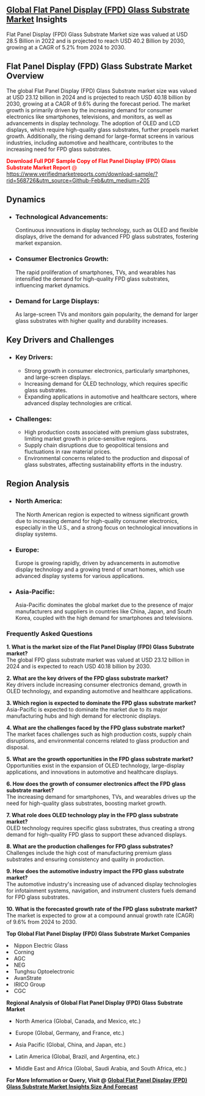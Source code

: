 <h2><a href="https://www.verifiedmarketreports.com/download-sample/?rid=568726&amp;utm_source=Github&amp;utm_medium=205" target="_blank">Global Flat Panel Display (FPD) Glass Substrate Market</a> Insights</h2><p>Flat Panel Display (FPD) Glass Substrate Market size was valued at USD 28.5 Billion in 2022 and is projected to reach USD 40.2 Billion by 2030, growing at a CAGR of 5.2% from 2024 to 2030.</p><p> <h2>Flat Panel Display (FPD) Glass Substrate Market Overview</h2> <p>The global Flat Panel Display (FPD) Glass Substrate market size was valued at USD 23.12 billion in 2024 and is projected to reach USD 40.18 billion by 2030, growing at a CAGR of 9.6% during the forecast period. The market growth is primarily driven by the increasing demand for consumer electronics like smartphones, televisions, and monitors, as well as advancements in display technology. The adoption of OLED and LCD displays, which require high-quality glass substrates, further propels market growth. Additionally, the rising demand for large-format screens in various industries, including automotive and healthcare, contributes to the increasing need for FPD glass substrates.</p> <p><p><span class=""><span style="color: #ff0000;"><strong>Download Full PDF Sample Copy of Flat Panel Display (FPD) Glass Substrate Market Report</strong> @ </span><a href="https://www.verifiedmarketreports.com/download-sample/?rid=568726&amp;utm_source=Github-Feb&amp;utm_medium=205" target="_blank">https://www.verifiedmarketreports.com/download-sample/?rid=568726&amp;utm_source=Github-Feb&amp;utm_medium=205</a></span></p></p> <h2>Dynamics</h2> <ul> <li><h3>Technological Advancements:</h3> Continuous innovations in display technology, such as OLED and flexible displays, drive the demand for advanced FPD glass substrates, fostering market expansion.</li> <li><h3>Consumer Electronics Growth:</h3> The rapid proliferation of smartphones, TVs, and wearables has intensified the demand for high-quality FPD glass substrates, influencing market dynamics.</li> <li><h3>Demand for Large Displays:</h3> As large-screen TVs and monitors gain popularity, the demand for larger glass substrates with higher quality and durability increases.</li> </ul> <h2>Key Drivers and Challenges</h2> <ul> <li><h3>Key Drivers:</h3> <ul> <li>Strong growth in consumer electronics, particularly smartphones, and large-screen displays.</li> <li>Increasing demand for OLED technology, which requires specific glass substrates.</li> <li>Expanding applications in automotive and healthcare sectors, where advanced display technologies are critical.</li> </ul> </li> <li><h3>Challenges:</h3> <ul> <li>High production costs associated with premium glass substrates, limiting market growth in price-sensitive regions.</li> <li>Supply chain disruptions due to geopolitical tensions and fluctuations in raw material prices.</li> <li>Environmental concerns related to the production and disposal of glass substrates, affecting sustainability efforts in the industry.</li> </ul> </li> </ul> <h2>Region Analysis</h2> <ul> <li><h3>North America:</h3> The North American region is expected to witness significant growth due to increasing demand for high-quality consumer electronics, especially in the U.S., and a strong focus on technological innovations in display systems.</li> <li><h3>Europe:</h3> Europe is growing rapidly, driven by advancements in automotive display technology and a growing trend of smart homes, which use advanced display systems for various applications.</li> <li><h3>Asia-Pacific:</h3> Asia-Pacific dominates the global market due to the presence of major manufacturers and suppliers in countries like China, Japan, and South Korea, coupled with the high demand for smartphones and televisions.</li> </ul> <h3>Frequently Asked Questions</h3> <p><b>1. What is the market size of the Flat Panel Display (FPD) Glass Substrate market?</b><br> The global FPD glass substrate market was valued at USD 23.12 billion in 2024 and is expected to reach USD 40.18 billion by 2030.</p> <p><b>2. What are the key drivers of the FPD glass substrate market?</b><br> Key drivers include increasing consumer electronics demand, growth in OLED technology, and expanding automotive and healthcare applications.</p> <p><b>3. Which region is expected to dominate the FPD glass substrate market?</b><br> Asia-Pacific is expected to dominate the market due to its major manufacturing hubs and high demand for electronic displays.</p> <p><b>4. What are the challenges faced by the FPD glass substrate market?</b><br> The market faces challenges such as high production costs, supply chain disruptions, and environmental concerns related to glass production and disposal.</p> <p><b>5. What are the growth opportunities in the FPD glass substrate market?</b><br> Opportunities exist in the expansion of OLED technology, large-display applications, and innovations in automotive and healthcare displays.</p> <p><b>6. How does the growth of consumer electronics affect the FPD glass substrate market?</b><br> The increasing demand for smartphones, TVs, and wearables drives up the need for high-quality glass substrates, boosting market growth.</p> <p><b>7. What role does OLED technology play in the FPD glass substrate market?</b><br> OLED technology requires specific glass substrates, thus creating a strong demand for high-quality FPD glass to support these advanced displays.</p> <p><b>8. What are the production challenges for FPD glass substrates?</b><br> Challenges include the high cost of manufacturing premium glass substrates and ensuring consistency and quality in production.</p> <p><b>9. How does the automotive industry impact the FPD glass substrate market?</b><br> The automotive industry's increasing use of advanced display technologies for infotainment systems, navigation, and instrument clusters fuels demand for FPD glass substrates.</p> <p><b>10. What is the forecasted growth rate of the FPD glass substrate market?</b><br> The market is expected to grow at a compound annual growth rate (CAGR) of 9.6% from 2024 to 2030.</p> </p><p><strong>Top Global Flat Panel Display (FPD) Glass Substrate Market Companies</strong></p><div data-test-id=""><p><li>Nippon Electric Glass</li><li> Corning</li><li> AGC</li><li> NEG</li><li> Tunghsu Optoelectronic</li><li> AvanStrate</li><li> IRICO Group</li><li> CGC</li></p><div><strong>Regional Analysis of&nbsp;Global Flat Panel Display (FPD) Glass Substrate Market</strong></div><ul><li dir="ltr"><p dir="ltr">North America&nbsp;(Global, Canada, and Mexico, etc.)</p></li><li dir="ltr"><p dir="ltr">Europe (Global, Germany, and France, etc.)</p></li><li dir="ltr"><p dir="ltr">Asia Pacific&nbsp;(Global, China, and Japan, etc.)</p></li><li dir="ltr"><p dir="ltr">Latin America&nbsp;(Global, Brazil, and Argentina, etc.)</p></li><li dir="ltr">Middle East and Africa&nbsp;(Global, Saudi Arabia, and South Africa, etc.)</li></ul><p><strong>For More Information or Query, Visit @&nbsp;</strong><strong><a href="https://www.verifiedmarketreports.com/product/flat-panel-display-fpd-glass-substrate-market/?utm_source=Github&amp;utm_medium=205" target="_blank">Global Flat Panel Display (FPD) Glass Substrate Market Insights Size And Forecast</a></strong></p></div>
